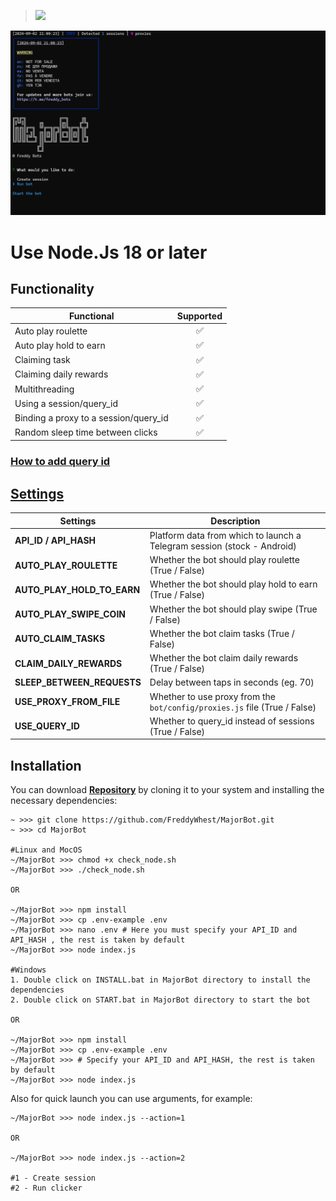 > [<img src="https://img.shields.io/badge/Telegram-%40Me-orange">](https://t.me/roddyfred)

![img1](./.github/image/hero.png)

# Use Node.Js 18 or later

## Functionality

| Functional                            | Supported |
| ------------------------------------- | :-------: |
| Auto play roulette                    |    ✅     |
| Auto play hold to earn                |    ✅     |
| Claiming task                         |    ✅     |
| Claiming daily rewards                |    ✅     |
| Multithreading                        |    ✅     |
| Using a session/query_id              |    ✅     |
| Binding a proxy to a session/query_id |    ✅     |
| Random sleep time between clicks      |    ✅     |

### [How to add query id](https://github.com/Freddywhest/RockyRabbitBot/blob/main/AddQueryId.md)

## [Settings](https://github.com/FreddyWhest/MajorBot/blob/main/.env-example)

| Settings                   | Description                                                               |
| -------------------------- | ------------------------------------------------------------------------- |
| **API_ID / API_HASH**      | Platform data from which to launch a Telegram session (stock - Android)   |
| **AUTO_PLAY_ROULETTE**     | Whether the bot should play roulette (True / False)                       |
| **AUTO_PLAY_HOLD_TO_EARN** | Whether the bot should play hold to earn (True / False)                   |
| **AUTO_PLAY_SWIPE_COIN**   | Whether the bot should play swipe (True / False)                          |
| **AUTO_CLAIM_TASKS**       | Whether the bot claim tasks (True / False)                                |
| **CLAIM_DAILY_REWARDS**    | Whether the bot claim daily rewards (True / False)                        |
| **SLEEP_BETWEEN_REQUESTS** | Delay between taps in seconds (eg. 70)                                    |
| **USE_PROXY_FROM_FILE**    | Whether to use proxy from the `bot/config/proxies.js` file (True / False) |
| **USE_QUERY_ID**           | Whether to query_id instead of sessions (True / False)                    |

## Installation

You can download [**Repository**](https://github.com/FreddyWhest/MajorBot) by cloning it to your system and installing the necessary dependencies:

```shell
~ >>> git clone https://github.com/FreddyWhest/MajorBot.git
~ >>> cd MajorBot

#Linux and MocOS
~/MajorBot >>> chmod +x check_node.sh
~/MajorBot >>> ./check_node.sh

OR

~/MajorBot >>> npm install
~/MajorBot >>> cp .env-example .env
~/MajorBot >>> nano .env # Here you must specify your API_ID and API_HASH , the rest is taken by default
~/MajorBot >>> node index.js

#Windows
1. Double click on INSTALL.bat in MajorBot directory to install the dependencies
2. Double click on START.bat in MajorBot directory to start the bot

OR

~/MajorBot >>> npm install
~/MajorBot >>> cp .env-example .env
~/MajorBot >>> # Specify your API_ID and API_HASH, the rest is taken by default
~/MajorBot >>> node index.js
```

Also for quick launch you can use arguments, for example:

```shell
~/MajorBot >>> node index.js --action=1

OR

~/MajorBot >>> node index.js --action=2

#1 - Create session
#2 - Run clicker
```
